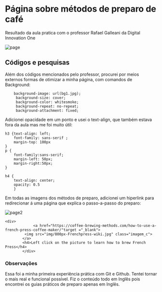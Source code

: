 # Página sobre métodos de preparo de café

Resultado da aula pratica com o professor Rafael Galleani da Digital Innovation One

![page](https://user-images.githubusercontent.com/66808941/84584930-81316900-ade0-11ea-86e8-fa9d53056407.png)

## Códigos e pesquisas

Além dos códigos mencionados pelo professor, procurei por meios externos formas de otimizar a minha página, com comandos de Background:
```
    background-image: url(bg1.jpg);
     background-size: cover;
     background-color: whitesmoke;
     background-repeat: no-repeat;
     background-attachment: fixed;
```
Adicionei opacidade em um ponto e usei o text-align, que também estava fora da aula mas me foi muito útil:
```
h3 {text-align: left;
    font-family: sans-serif ;
    margin-top: 100px
}
p {
    font-family:sans-serif;
    margin-left: 50px;
    margin-right:50px; 
}

h4 {
    text-align: center;
    opacity: 0.5
    }
```
Em todas as imagens dos métodos de preparo, adicionei um hiperlink para redirecionar á uma página que explica o passo-a-passo do preparo:

![page2](https://user-images.githubusercontent.com/66808941/84585279-927c7480-ade4-11ea-8496-bd28f3ffdb2f.png)

```
<div>
             <a href="https://coffee-brewing-methods.com/how-to-use-a-french-press-coffee-maker/"target ="_blank">
         <img src="img/800px-Frenchpress-wiki.jpg" class="imagem_c">
        </a>
        <h4>Left click on the picture to learn how to brew French Press</h4>
        </div>
```
### Observações
Essa foi a minha primeira experiência prática com Git e Github. 
Tentei tornar o mais real e funcional possível.
Fiz o conteúdo todo em Inglês pois encontrei os guias práticos de preparo apenas em Inglês.
